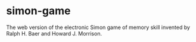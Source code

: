 # simon-game
The web version of the electronic Simon game of memory skill invented by Ralph H. Baer and Howard J. Morrison.
